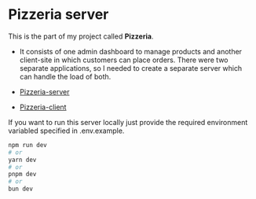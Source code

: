 # Pizzeria server

This is the part of my project called **Pizzeria**.

- It consists of one admin dashboard to manage products and another client-site in which customers can place orders. There were two separate applications, so I needed to create a separate server which can handle the load of both.

- [Pizzeria-server](https://github.com/MohitNishad/pizzeria-server)
- [Pizzeria-client](https://github.com/MohitNishad/pizzeria-client)

If you want to run this server locally just provide the required environment variabled specified in .env.example.

```bash
npm run dev
# or
yarn dev
# or
pnpm dev
# or
bun dev
```
